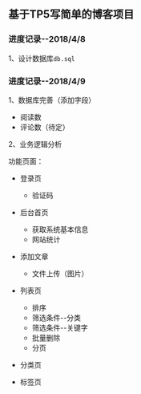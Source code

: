## 基于TP5写简单的博客项目

### 进度记录--2018/4/8

1、设计数据库`db.sql`


### 进度记录--2018/4/9
1、数据库完善（添加字段）
* 阅读数
* 评论数（待定）

2、业务逻辑分析

功能页面：
* 登录页
    * 验证码
    
* 后台首页
    * 获取系统基本信息
    * 网站统计
 
* 添加文章
    * 文件上传（图片）
    

* 列表页
    
    * 排序
    * 筛选条件--分类
    * 筛选条件--关键字
    * 批量删除
    * 分页
    
* 分类页
    


* 标签页

